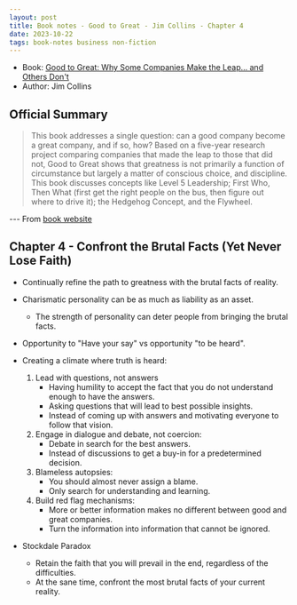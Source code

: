 ```yaml
---
layout: post
title: Book notes - Good to Great - Jim Collins - Chapter 4
date: 2023-10-22
tags: book-notes business non-fiction
---
```


* Book: [Good to Great: Why Some Companies Make the Leap... and Others Don't](https://www.goodreads.com/en/book/show/76865)
* Author: Jim Collins

## Official Summary

> This book addresses a single question: can a good company become a great company, and if so, how? Based on a five-year research project comparing companies that made the leap to those that did not, Good to Great shows that greatness is not primarily a function of circumstance but largely a matter of conscious choice, and discipline. This book discusses concepts like Level 5 Leadership; First Who, Then What (first get the right people on the bus, then figure out where to drive it); the Hedgehog Concept, and the Flywheel.

--- From [book website](https://www.jimcollins.com/books.html)

## Chapter 4 - Confront the Brutal Facts (Yet Never Lose Faith)

- Continually refine the path to greatness with the brutal facts of reality.
- Charismatic personality can be as much as liability as an asset.
  - The strength of personality can deter people from bringing the brutal facts.
- Opportunity to "Have your say" vs opportunity "to be heard".

- Creating a climate where truth is heard:
  1. Lead with questions, not answers
     - Having humility to accept the fact that you do not understand enough to have the answers.
     - Asking questions that will lead to best possible insights.
     - Instead of coming up with answers and motivating everyone to follow that vision.
  2. Engage in dialogue and debate, not coercion:
     - Debate in search for the best answers.
     - Instead of discussions to get a buy-in for a predetermined decision.
  3. Blameless autopsies:
     - You should almost never assign a blame.
     - Only search for understanding and learning.
  4. Build red flag mechanisms:
     - More or better information makes no different between good and great companies.
     - Turn the information into information that cannot be ignored.


- Stockdale Paradox
  - Retain the faith that you will prevail in the end, regardless of the difficulties.
  - At the sane time, confront the most brutal facts of your current reality.